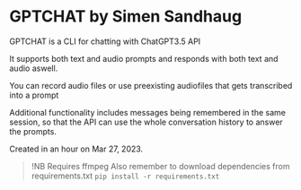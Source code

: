 # GPTCHAT by Simen Sandhaug

GPTCHAT is a CLI for chatting with ChatGPT3.5 API

It supports both text and audio prompts and responds with both text and audio aswell.

You can record audio files or use preexisting audiofiles that gets transcribed into a prompt

Additional functionality includes messages being remembered in the same session, so that the API can use the whole conversation history to answer the prompts.

Created in an hour on Mar 27, 2023.

> !NB Requires ffmpeg
> Also remember to download dependencies from requirements.txt `pip install -r requirements.txt`
